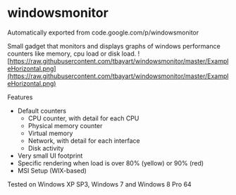 # windowsmonitor
Automatically exported from code.google.com/p/windowsmonitor

Small gadget that monitors and displays graphs of windows performance counters like memory, cpu load or disk load.
![https://raw.githubusercontent.com/tbayart/windowsmonitor/master/ExampleHorizontal.png](https://raw.githubusercontent.com/tbayart/windowsmonitor/master/ExampleHorizontal.png)

Features
* Default counters
  * CPU counter, with detail for each CPU
  * Physical memory counter
  * Virtual memory
  * Network, with detail for each interface
  * Disk activity
* Very small UI footprint
* Specific rendering when load is over 80% (yellow) or 90% (red)
* MSI Setup (WIX-based)

Tested on Windows XP SP3, Windows 7 and Windows 8 Pro 64
